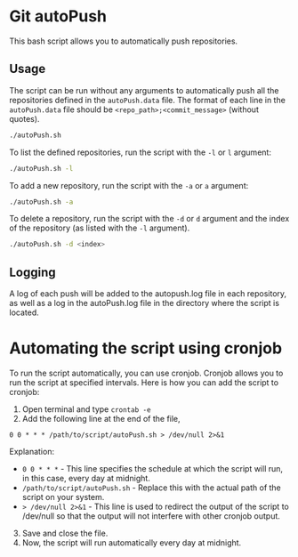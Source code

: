 # Git autoPush

This bash script allows you to automatically push repositories.

## Usage

The script can be run without any arguments to automatically push all the repositories defined in the `autoPush.data` file. The format of each line in the `autoPush.data` file should be `<repo_path>;<commit_message>` (without quotes).

```bash
./autoPush.sh
```

To list the defined repositories, run the script with the `-l` or `l` argument:

```bash
./autoPush.sh -l
```

To add a new repository, run the script with the `-a` or `a` argument:

```bash
./autoPush.sh -a
```

To delete a repository, run the script with the `-d` or `d` argument and the index of the repository (as listed with the `-l` argument).

```bash
./autoPush.sh -d <index>
```

## Logging

A log of each push will be added to the autopush.log file in each repository, as well as a log in the autoPush.log file in the directory where the script is located.

# Automating the script using cronjob

To run the script automatically, you can use cronjob. Cronjob allows you to run the script at specified intervals. Here is how you can add the script to cronjob:

1. Open terminal and type `crontab -e`
2. Add the following line at the end of the file,

```
0 0 * * * /path/to/script/autoPush.sh > /dev/null 2>&1
```

Explanation:

- `0 0 * * *` - This line specifies the schedule at which the script will run, in this case, every day at midnight.
- `/path/to/script/autoPush.sh` - Replace this with the actual path of the script on your system.
- `> /dev/null 2>&1` - This line is used to redirect the output of the script to /dev/null so that the output will not interfere with other cronjob output.

3. Save and close the file.
4. Now, the script will run automatically every day at midnight.
